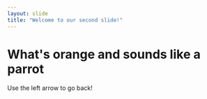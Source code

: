 ```yaml
---
layout: slide
title: "Welcome to our second slide!"
---
```

<h1>What's orange and sounds like a parrot</h1>
Use the left arrow to go back!

